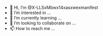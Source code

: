 - 👋 Hi, I’m @X-LLSxMbwx14xasxwexmanifest
- 👀 I’m interested in ...
- 🌱 I’m currently learning ...
- 💞️ I’m looking to collaborate on ...
- 📫 How to reach me ...

<!---
X-LLSxMbwx14xasxwexmanifest/X-LLSxMbwx14xasxwexmanifest is a ✨ special ✨ repository because its `README.md` (this file) appears on your GitHub profile.
You can click the Preview link to take a look at your changes.
--->
